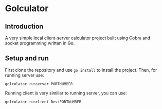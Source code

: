 # Golculator

## Introduction

A very simple local client-server calculator project built using [Cobra](https://github.com/spf13/cobra) and socket programming written in Go.

## Setup and run

First clone the repository and use `go install` to install the project.
Then, for running server use:
```
golculator runserver PORTNUMBER
```
Running client is very similiar to running server, you can use:
```
golculator runclient DestPORTNUMBER
```
